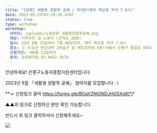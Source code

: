 ```yaml
---
title: "[문화] 새활용 양말목 공예 / 저녁반(매주 목요일 저녁 7-9시)"
date: 2023-05-25T07:29:38.410Z
status: true
type: workshop
workshop:
  이미지: /uploads/노동문화_새활용양말목공예.png
  대상: 지역주민 및 노동자 (선착순 20명)
  일시: 23년 6월 15일부터 7월 06일까지, 매주 목요일 저녁 7-9시
  장소: ③·⑥호선 연신내역 2번출구 앞 메트로타워 9층(서울시 은평구 통일로 856)
  신청기간: ~06월 13일까지
  문의: 문화복지팀 02-6952-1874
---
```

안녕하세요! 은평구노동자종합지원센터입니다.

2023년 6월 「새활용 양말목 공예」 참여자를 모집합니다 : )

\*\*☞ 신청링크 클릭 https://forms.gle/BGaV2NjGNDJHG5Xg8\*\* 

▲▲위 링크로 신청하신 분만 확인 가능합니다.

반드시 위 링크 클릭하셔서 신청해주세요~



![](/uploads/노동문화_새활용양말목공예.png)